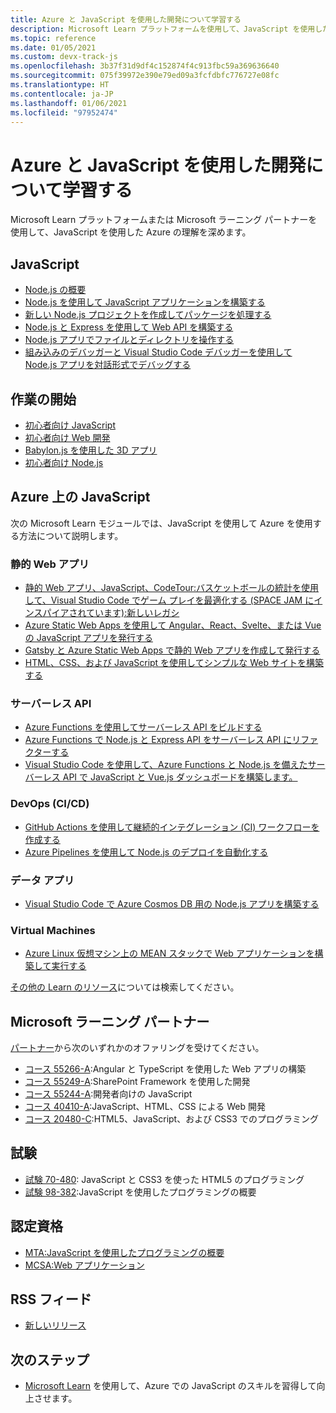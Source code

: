 ```yaml
---
title: Azure と JavaScript を使用した開発について学習する
description: Microsoft Learn プラットフォームを使用して、JavaScript を使用した Azure の理解を深める
ms.topic: reference
ms.date: 01/05/2021
ms.custom: devx-track-js
ms.openlocfilehash: 3b37f31d9df4c152874f4c913fbc59a369636640
ms.sourcegitcommit: 075f39972e390e79ed09a3fcfdbfc776727e08fc
ms.translationtype: HT
ms.contentlocale: ja-JP
ms.lasthandoff: 01/06/2021
ms.locfileid: "97952474"
---
```

# <a name="learn-to-develop-with-azure-and-javascript"></a>Azure と JavaScript を使用した開発について学習する 

Microsoft Learn プラットフォームまたは Microsoft ラーニング パートナーを使用して、JavaScript を使用した Azure の理解を深めます。

## <a name="javascript"></a>JavaScript

* [Node.js の概要](/learn/modules/intro-to-nodejs/)
* [Node.js を使用して JavaScript アプリケーションを構築する](/learn/paths/build-javascript-applications-nodejs/)
* [新しい Node.js プロジェクトを作成してパッケージを処理する](/learn/modules/create-nodejs-project-dependencies/)
* [Node.js と Express を使用して Web API を構築する](/learn/modules/build-web-api-nodejs-express/) 
* [Node.js アプリでファイルとディレクトリを操作する](/learn/modules/nodejs-files/)
* [組み込みのデバッガーと Visual Studio Code デバッガーを使用して Node.js アプリを対話形式でデバッグする](/learn/modules/debug-nodejs/)

## <a name="getting-started"></a>作業の開始

* [初心者向け JavaScript](https://techcommunity.microsoft.com/t5/apps-on-azure/learn-javascript-with-this-series-of-videos-for-beginners/ba-p/1764635)
* [初心者向け Web 開発](https://github.com/microsoft/Web-Dev-For-Beginners)
* [Babylon.js を使用した 3D アプリ](https://techcommunity.microsoft.com/t5/apps-on-azure/a-first-introduction-to-building-3d-applications-with-javascript/ba-p/1877650)
* [初心者向け Node.js](https://techcommunity.microsoft.com/t5/apps-on-azure/learn-node-js-with-this-series-of-short-videos-for-beginners/ba-p/1771830)

## <a name="javascript-on-azure"></a>Azure 上の JavaScript

次の Microsoft Learn モジュールでは、JavaScript を使用して Azure を使用する方法について説明します。

### <a name="static-web-apps"></a>静的 Web アプリ

* [静的 Web アプリ、JavaScript、CodeTour:バスケットボールの統計を使用して、Visual Studio Code でゲーム プレイを最適化する (SPACE JAM にインスパイアされています):新しいレガシ](https://docs.microsoft.com/learn/paths/optimize-basketball-games-with-machine-learning/)
* [Azure Static Web Apps を使用して Angular、React、Svelte、または Vue の JavaScript アプリを発行する](/learn/modules/publish-app-service-static-web-app-api/)
* [Gatsby と Azure Static Web Apps で静的 Web アプリを作成して発行する](/learn/modules/create-deploy-static-webapp-gatsby-app-service/)
* [HTML、CSS、および JavaScript を使用してシンプルな Web サイトを構築する](https://docs.microsoft.com/learn/modules/build-simple-website/)

### <a name="serverless-apis"></a>サーバーレス API

* [Azure Functions を使用してサーバーレス API をビルドする](/learn/modules/build-api-azure-functions/)
* [Azure Functions で Node.js と Express API をサーバーレス API にリファクターする](/learn/modules/shift-nodejs-express-apis-serverless/)
* [Visual Studio Code を使用して、Azure Functions と Node.js を備えたサーバーレス API で JavaScript と Vue.js ダッシュボードを構築します。](https://docs.microsoft.com/learn/modules/build-api-azure-functions)

### <a name="devops-cicd"></a>DevOps (CI/CD)

* [GitHub Actions を使用して継続的インテグレーション (CI) ワークフローを作成する](/learn/modules/github-actions-ci/)
* [Azure Pipelines を使用して Node.js のデプロイを自動化する](/learn/modules/deploy-nodejs/)

### <a name="data-apps"></a>データ アプリ

* [Visual Studio Code で Azure Cosmos DB 用の Node.js アプリを構築する](/learn/modules/build-node-cosmos-app-vscode/)

### <a name="virtual-machines"></a>Virtual Machines
* [Azure Linux 仮想マシン上の MEAN スタックで Web アプリケーションを構築して実行する](/learn/modules/build-a-web-app-with-mean-on-a-linux-vm/)




[その他の Learn のリソース](/search/?category=Learn&terms=JavaScript)については検索してください。


## <a name="microsoft-learning-partners"></a>Microsoft ラーニング パートナー

[パートナー](/learn/certifications/partners)から次のいずれかのオファリングを受けてください。

* [コース 55266-A](/learn/certifications/courses/55266):Angular と TypeScript を使用した Web アプリの構築
* [コース 55249-A](/learn/certifications/courses/55249):SharePoint Framework を使用した開発
* [コース 55244-A](/learn/certifications/courses/55244):開発者向けの JavaScript
* [コース 40410-A](/learn/certifications/courses/40410):JavaScript、HTML、CSS による Web 開発
* [コース 20480-C](/learn/certifications/courses/20480):HTML5、JavaScript、および CSS3 でのプログラミング

## <a name="exams"></a>試験

* [試験 70-480](/learn/certifications/exams/70-480): JavaScript と CSS3 を使った HTML5 のプログラミング
* [試験 98-382](/learn/certifications/exams/98-382):JavaScript を使用したプログラミングの概要

## <a name="certifications"></a>認定資格

* [MTA:JavaScript を使用したプログラミングの概要](/learn/certifications/mta-introduction-to-programming-using-javascript)
* [MCSA:Web アプリケーション](/learn/certifications/mcsa-web-applications-certification)

## <a name="rss-feed"></a>RSS フィード

* [新しいリリース](https://aka.ms/mslearn-rss)

## <a name="next-steps"></a>次のステップ

* [Microsoft Learn](/learn/) を使用して、Azure での JavaScript のスキルを習得して向上させます。